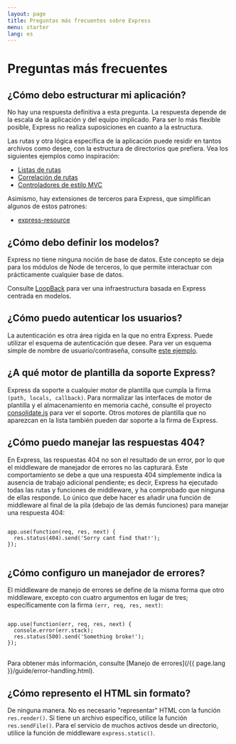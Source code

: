```yaml
---
layout: page
title: Preguntas más frecuentes sobre Express
menu: starter
lang: es
---
```


# Preguntas más frecuentes

## ¿Cómo debo estructurar mi aplicación?

No hay una respuesta definitiva a esta pregunta. La respuesta depende de la escala de la aplicación y del equipo implicado. Para ser lo más flexible posible, Express no realiza suposiciones en cuanto a la estructura.

Las rutas y otra lógica específica de la aplicación puede residir en tantos archivos como desee, con la estructura de directorios que prefiera. Vea los siguientes ejemplos como inspiración:

- [Listas de rutas](https://github.com/expressjs/express/blob/4.13.1/examples/route-separation/index.js#L32-47)
- [Correlación de rutas](https://github.com/expressjs/express/blob/4.13.1/examples/route-map/index.js#L52-L66)
- [Controladores de estilo MVC](https://github.com/expressjs/express/tree/master/examples/mvc)

Asimismo, hay extensiones de terceros para Express, que simplifican algunos de estos patrones:

- [express-resource](https://github.com/expressjs/express-resource)

## ¿Cómo debo definir los modelos?

Express no tiene ninguna noción de base de datos. Este concepto se deja para los módulos de Node de terceros, lo que permite interactuar con prácticamente cualquier base de datos.

Consulte [LoopBack](http://loopback.io) para ver una infraestructura basada en Express centrada en modelos.

## ¿Cómo puedo autenticar los usuarios?

La autenticación es otra área rígida en la que no entra Express. Puede utilizar el esquema de autenticación que desee.
Para ver un esquema simple de nombre de usuario/contraseña, consulte [este ejemplo](https://github.com/expressjs/express/tree/master/examples/auth).

## ¿A qué motor de plantilla da soporte Express?

Express da soporte a cualquier motor de plantilla que cumpla la firma `(path, locals, callback)`.
Para normalizar las interfaces de motor de plantilla y el almacenamiento en memoria caché, consulte el proyecto [consolidate.js](https://github.com/visionmedia/consolidate.js) para ver el soporte. Otros motores de plantilla que no aparezcan en la lista también pueden dar soporte a la firma de Express.

## ¿Cómo puedo manejar las respuestas 404?

En Express, las respuestas 404 no son el resultado de un error, por lo que el middleware de manejador de errores no las capturará. Este comportamiento se debe a que una respuesta 404 simplemente indica la ausencia de trabajo adicional pendiente; es decir, Express ha ejecutado todas las rutas y funciones de middleware, y ha comprobado que ninguna de ellas responde. Lo único que debe hacer es añadir una función de middleware al final de la pila (debajo de las demás funciones) para manejar una respuesta 404:

<pre>
<code class="language-javascript" translate="no">
app.use(function(req, res, next) {
  res.status(404).send('Sorry cant find that!');
});
</code>
</pre>

## ¿Cómo configuro un manejador de errores?

El middleware de manejo de errores se define de la misma forma que otro middleware, excepto con cuatro argumentos en lugar de tres; específicamente con la firma `(err, req, res, next)`:

<pre>
<code class="language-javascript" translate="no">
app.use(function(err, req, res, next) {
  console.error(err.stack);
  res.status(500).send('Something broke!');
});
</code>
</pre>

Para obtener más información, consulte [Manejo de errores](/{{ page.lang }}/guide/error-handling.html).

## ¿Cómo represento el HTML sin formato?

De ninguna manera. No es necesario "representar" HTML con la función `res.render()`.
Si tiene un archivo específico, utilice la función `res.sendFile()`.
Para el servicio de muchos activos desde un directorio, utilice la función de middleware `express.static()`.
